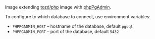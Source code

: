 Image extending [tozd/php](https://github.com/tozd/docker-php) image with [phpPgAdmin](http://phppgadmin.sourceforge.net/).

To configure to which database to connect, use environment variables:
* `PHPPGADMIN_HOST` – hostname of the database, default `pgsql`
* `PHPPGADMIN_PORT` – port of the database, default `5432`

